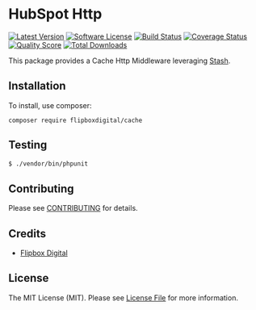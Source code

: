 # HubSpot Http
[![Latest Version](https://img.shields.io/github/release/flipbox/cache.svg?style=flat-square)](https://github.com/flipbox/cache/releases)
[![Software License](https://img.shields.io/badge/license-MIT-brightgreen.svg?style=flat-square)](LICENSE.md)
[![Build Status](https://img.shields.io/travis/flipbox/cache/master.svg?style=flat-square)](https://travis-ci.org/flipbox/cache)
[![Coverage Status](https://img.shields.io/scrutinizer/coverage/g/flipbox/cache.svg?style=flat-square)](https://scrutinizer-ci.com/g/flipbox/cache/code-structure)
[![Quality Score](https://img.shields.io/scrutinizer/g/flipbox/cache.svg?style=flat-square)](https://scrutinizer-ci.com/g/flipbox/cache)
[![Total Downloads](https://img.shields.io/packagist/dt/flipboxdigital/cache.svg?style=flat-square)](https://packagist.org/packages/league/cache)

This package provides a Cache Http Middleware leveraging [Stash](https://github.com/tedious/Stash).

## Installation

To install, use composer:

```
composer require flipboxdigital/cache
```

## Testing

``` bash
$ ./vendor/bin/phpunit
```

## Contributing

Please see [CONTRIBUTING](https://github.com/flipbox/cache/blob/master/CONTRIBUTING.md) for details.


## Credits

- [Flipbox Digital](https://github.com/flipbox)

## License

The MIT License (MIT). Please see [License File](https://github.com/flipbox/cache/blob/master/LICENSE) for more information.
